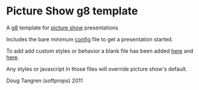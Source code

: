 # Picture Show g8 template

A [g8](https://github.com/n8han/giter8#readme) template for [picture show](http://github.com/softprops/picture-show/) presentations

Includes the bare minimum [config](https://github.com/softprops/picture-show.g8/blob/master/src/main/g8/conf.js) file to get a presentation started.

To add add custom styles or behavior a blank file has been added [here](https://github.com/softprops/picture-show.g8/blob/master/src/main/g8/css/custom.css) and [here](https://github.com/softprops/picture-show.g8/blob/master/src/main/g8/js/custom.js).

Any styles or javascript in those files will override picture show's default.

Doug Tangren (softprops) 2011
